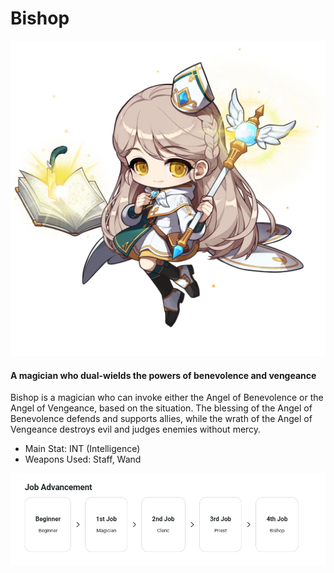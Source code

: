 # Bishop

![](images/msn-101/classes-and-jobs/magician/image_1747236399566_292.png)

#### A magician who dual-wields the powers of benevolence and vengeance

Bishop is a magician who can invoke either the Angel of Benevolence or the Angel of Vengeance, based on the situation. The blessing of the Angel of Benevolence defends and supports allies, while the wrath of the Angel of Vengeance destroys evil and judges enemies without mercy.

*   Main Stat: INT (Intelligence)
*   Weapons Used: Staff, Wand

![](images/msn-101/classes-and-jobs/magician/image_1747236399566_671.png)